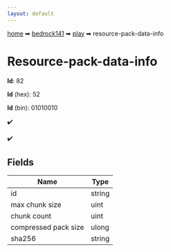 ```yaml
---
layout: default
---
```


[home](/) ➡ [bedrock141](/protocol/bedrock141) ➡ [play](/protocol/bedrock141/play) ➡ resource-pack-data-info

# Resource-pack-data-info

**Id**: 82

**Id** (hex): 52

**Id** (bin): 01010010

✔️

✔️

## Fields

Name | Type
---|---
id | string
max chunk size | uint
chunk count | uint
compressed pack size | ulong
sha256 | string

